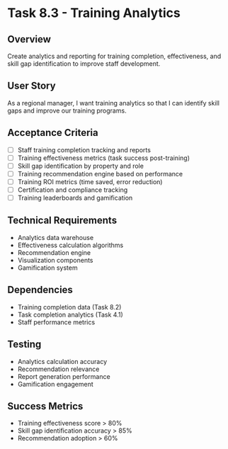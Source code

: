 # Task 8.3 - Training Analytics

## Overview
Create analytics and reporting for training completion, effectiveness, and skill gap identification to improve staff development.

## User Story
As a regional manager, I want training analytics so that I can identify skill gaps and improve our training programs.

## Acceptance Criteria
- [ ] Staff training completion tracking and reports
- [ ] Training effectiveness metrics (task success post-training)
- [ ] Skill gap identification by property and role
- [ ] Training recommendation engine based on performance
- [ ] Training ROI metrics (time saved, error reduction)
- [ ] Certification and compliance tracking
- [ ] Training leaderboards and gamification

## Technical Requirements
- Analytics data warehouse
- Effectiveness calculation algorithms
- Recommendation engine
- Visualization components
- Gamification system

## Dependencies
- Training completion data (Task 8.2)
- Task completion analytics (Task 4.1)
- Staff performance metrics

## Testing
- Analytics calculation accuracy
- Recommendation relevance
- Report generation performance
- Gamification engagement

## Success Metrics
- Training effectiveness score > 80%
- Skill gap identification accuracy > 85%
- Recommendation adoption > 60%